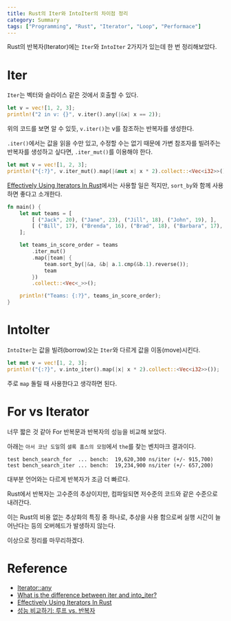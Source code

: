 ```yaml
---
title: Rust의 Iter와 IntoIter의 차이점 정리
category: Summary
tags: ["Programming", "Rust", "Iterator", "Loop", "Performace"]
---
```


Rust의 반복자(Iterator)에는 `Iter`와 `IntoIter` 2가지가 있는데 한 번 정리해보았다.

# Iter

`Iter`는 벡터와 슬라이스 같은 것에서 호출할 수 있다.

```rust
let v = vec![1, 2, 3];
println!("2 in v: {}", v.iter().any(|&x| x == 2));
```

위의 코드를 보면 알 수 있듯, `v.iter()`는 v를 참조하는 반복자를 생성한다.

`.iter()`에서는 값을 읽을 수만 있고, 수정할 수는 없기 때문에 가변 참조자를 빌려주는 반복자를 생성하고 싶다면, `.iter_mut()`를 이용해야 한다.

```rust
let mut v = vec![1, 2, 3];
println!("{:?}", v.iter_mut().map(|&mut x| x * 2).collect::<Vec<i32>>());
```

[Effectively Using Iterators In Rust](https://hermanradtke.com/2015/06/22/effectively-using-iterators-in-rust.html)에서는 사용할 일은 적지만, `sort_by`와 함께 사용하면 좋다고 소개한다.

```rust
fn main() {
    let mut teams = [
        [ ("Jack", 20), ("Jane", 23), ("Jill", 18), ("John", 19), ],
        [ ("Bill", 17), ("Brenda", 16), ("Brad", 18), ("Barbara", 17), ]
    ];

    let teams_in_score_order = teams
        .iter_mut()
        .map(|team| {
            team.sort_by(|&a, &b| a.1.cmp(&b.1).reverse());
            team
        })
        .collect::<Vec<_>>();

    println!("Teams: {:?}", teams_in_score_order);
}
```

# IntoIter

`IntoIter`는 값을 빌려(borrow)오는 `Iter`와 다르게 값을 이동(move)시킨다.

```rust
let mut v = vec![1, 2, 3];
println!("{:?}", v.into_iter().map(|x| x * 2).collect::<Vec<i32>>());
```

주로 `map` 돌릴 때 사용한다고 생각하면 된다.

# For vs Iterator

너무 짧은 것 같아 For 반복문과 반복자의 성능을 비교해 보았다.

아래는 `아서 코난 도일`의 `셜록 홈스의 모험`에서 `the`를 찾는 벤치마크 결과이다.

```text
test bench_search_for  ... bench:  19,620,300 ns/iter (+/- 915,700)
test bench_search_iter ... bench:  19,234,900 ns/iter (+/- 657,200)
```

대부분 언어와는 다르게 반복자가 조금 더 빠르다.

Rust에서 반복자는 고수준의 추상이지만, 컴파일되면 저수준의 코드와 같은 수준으로 내려간다.

이는 Rust의 비용 없는 추상화의 특징 중 하나로, 추상을 사용 함으로써 실행 시간이 늘어난다는 등의 오버헤드가 발생하지 않는다.

이상으로 정리를 마무리하겠다.

# Reference

- [Iterator::any](https://doc.rust-lang.org/stable/rust-by-example/fn/closures/closure_examples/iter_any.html)
- [What is the difference between iter and into_iter?](https://stackoverflow.com/questions/34733811/what-is-the-difference-between-iter-and-into-iter)
- [Effectively Using Iterators In Rust](https://hermanradtke.com/2015/06/22/effectively-using-iterators-in-rust.html)
- [성능 비교하기: 루프 vs. 반복자](https://rinthel.github.io/rust-lang-book-ko/ch13-04-performance.html)
